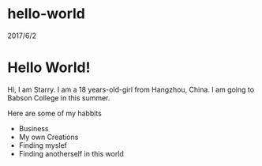 # hello-world
2017/6/2

<!DOCTYPE html>
<html>
<head>
<title>My coding Journal</title>
<body>
<h1>Hello World!</h1>
<p> Hi, I am Starry. I am a 18 years-old-girl from Hangzhou, China. I am going to Babson College in this summer. </p>
<p> Here are some of my habbits </p>
 <ul>
   <li>Business</li>
   <li>My own Creations</li>
   <li>Finding myslef </li>
   <li>Finding anotherself in this world</li>
  </ul>
  
</body>

</head>

</html>
